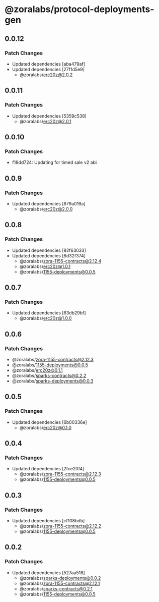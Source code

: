 # @zoralabs/protocol-deployments-gen

## 0.0.12

### Patch Changes

- Updated dependencies [aba479af]
- Updated dependencies [27f1d5e9]
  - @zoralabs/erc20z@2.0.2

## 0.0.11

### Patch Changes

- Updated dependencies [5359c538]
  - @zoralabs/erc20z@2.0.1

## 0.0.10

### Patch Changes

- f18dd724: Updating for timed sale v2 abi

## 0.0.9

### Patch Changes

- Updated dependencies [879a019a]
  - @zoralabs/erc20z@2.0.0

## 0.0.8

### Patch Changes

- Updated dependencies [82f63033]
- Updated dependencies [6d32f374]
  - @zoralabs/zora-1155-contracts@2.12.4
  - @zoralabs/erc20z@1.0.1
  - @zoralabs/1155-deployments@0.0.5

## 0.0.7

### Patch Changes

- Updated dependencies [63db29bf]
  - @zoralabs/erc20z@1.0.0

## 0.0.6

### Patch Changes

- @zoralabs/zora-1155-contracts@2.12.3
- @zoralabs/1155-deployments@0.0.5
- @zoralabs/erc20z@0.1.1
- @zoralabs/sparks-contracts@0.2.2
- @zoralabs/sparks-deployments@0.0.3

## 0.0.5

### Patch Changes

- Updated dependencies [6b00336e]
  - @zoralabs/erc20z@0.1.0

## 0.0.4

### Patch Changes

- Updated dependencies [2fce20f4]
  - @zoralabs/zora-1155-contracts@2.12.3
  - @zoralabs/1155-deployments@0.0.5

## 0.0.3

### Patch Changes

- Updated dependencies [cf108bdb]
  - @zoralabs/zora-1155-contracts@2.12.2
  - @zoralabs/1155-deployments@0.0.5

## 0.0.2

### Patch Changes

- Updated dependencies [527aa518]
  - @zoralabs/sparks-deployments@0.0.2
  - @zoralabs/zora-1155-contracts@2.12.1
  - @zoralabs/sparks-contracts@0.2.1
  - @zoralabs/1155-deployments@0.0.5
